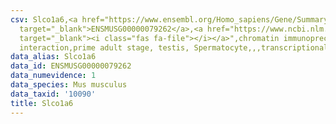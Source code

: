 ```yaml
---
csv: Slco1a6,<a href="https://www.ensembl.org/Homo_sapiens/Gene/Summary?db=core;g=ENSMUSG00000079262"
  target="_blank">ENSMUSG00000079262</a>,<a href="https://www.ncbi.nlm.nih.gov/pubmed/25450459"
  target="_blank"><i class="fas fa-file"></i></a>",chromatin immunoprecipitation assay,direct
  interaction,prime adult stage, testis, Spermatocyte,,,transcriptional regulation,
data_alias: Slco1a6
data_id: ENSMUSG00000079262
data_numevidence: 1
data_species: Mus musculus
data_taxid: '10090'
title: Slco1a6
---
```

